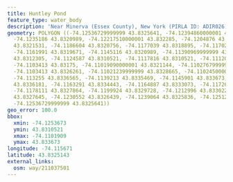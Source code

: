 ```yaml
---
title: Huntley Pond
feature_type: water_body
description: 'Near Minerva (Essex County), New York (PIRLA ID: ADIR026)'
geometry: POLYGON ((-74.12536729999999 43.8325641, -74.12394860000001 43.8317965,
  -74.1235186 43.8320989, -74.12217510000001 43.832285, -74.1204876 43.8321144, -74.11987499999999
  43.8321531, -74.1186604 43.8320756, -74.1177039 43.8318895, -74.1170267 43.8320058,
  -74.1161991 43.8319671, -74.1145116 43.8320989, -74.11390969999999 43.8318663, -74.1131681
  43.8312305, -74.1124587 43.8310521, -74.1117816 43.8310521, -74.1112012 43.8313468,
  -74.1103413 43.83175, -74.11019090000001 43.8321144, -74.11027679999999 43.8323935,
  -74.1103413 43.8326261, -74.11021239999999 43.8328665, -74.11024500000001 43.8332204,
  -74.113255 43.8336565, -74.1139213 43.8335469, -74.1145901 43.833673, -74.11546800000001
  43.8336181, -74.1163291 43.8334443, -74.1164887 43.8333073, -74.1172639 43.833088,
  -74.1178111 43.8327864, -74.1199924 43.8329728, -74.1212996 43.8330222, -74.12234840000001
  43.8327645, -74.1230552 43.8326439, -74.1239064 43.8325836, -74.1251225 43.8326548,
  -74.12536729999999 43.8325641))
geo_error: 100.0
bbox:
  xmin: -74.1253673
  ymin: 43.8310521
  xmax: -74.1101909
  ymax: 43.833673
longitude: -74.115671
latitude: 43.8325143
external_links:
  osm: way/211037501
---
```

